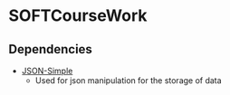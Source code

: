 # SOFTCourseWork
 
## Dependencies
- [JSON-Simple](https://search.maven.org/artifact/com.googlecode.json-simple/json-simple)
	- Used for json manipulation for the storage of data